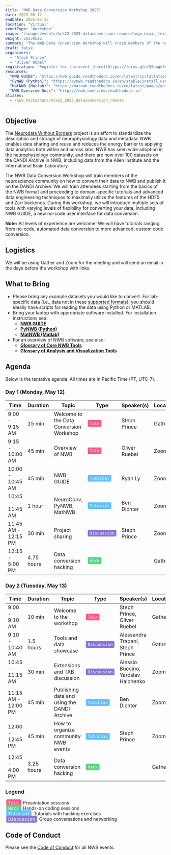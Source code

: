 ```yaml
---
title: "NWB Data Conversion Workshop 2025"
date: 2025-05-12
endDate: 2025-05-13
location: "Virtual"
eventType: "Workshop"
image: "/images/events/hck22-2025-dataconversion-remote/logo_brain_text_white_hor.png"
weight: 20250512
summary: "The NWB Data Conversion Workshop will train members of the neuroscience community on how to convert their data to NWB and publish it on the DANDI Archive, from basic to advanced techniques."
draft: false
organizers:
  - "Steph Prince"
  - "Oliver Rübel"
registration: "Register for the event [here](https://forms.gle/5Sewge3qpozxnrATA)."
resources:
  "NWB GUIDE": "https://nwb-guide.readthedocs.io/en/latest/installation.html"
  "PyNWB (Python)": "https://pynwb.readthedocs.io/en/stable/install_users.html"
  "MatNWB (Matlab)": "https://matnwb.readthedocs.io/en/latest/pages/getting_started/installation_users.html"
  "NWB Overview Docs": "https://nwb-overview.readthedocs.io"
aliases:
  - /nwb_hackathons/hck22_2025_dataconversion_remote
---
```


## Objective

The [Neurodata Without Borders](https://nwb.org) project is an effort to standardize the description and storage of neurophysiology
data and metadata. NWB enables data sharing and reuse and reduces the energy barrier to applying data analytics both within
and across labs. NWB has seen wide adoption in the neurophysiology community, and there are now over 100 datasets on the
DANDI Archive in NWB, including data from the Allen Institute and the International Brain Laboratory.

The NWB Data Conversion Workshop will train members of the neuroscience community on how to convert their data to NWB and
publish it on the DANDI Archive. We will train attendees starting from the basics of the NWB format and proceeding to
domain-specific tutorials and advanced data engineering techniques to maximally utilize the features of the HDF5 and Zarr
backends. During this workshop, we will introduce multiple sets of tools with varying levels of flexibility for converting
your data, including NWB GUIDE, a new no-code user interface for data conversion.

**Note:** All levels of experience are welcome! We will have tutorials ranging from no-code, automated data conversion to
more advanced, custom code conversion.

## Logistics

We will be using Gather and Zoom for the meeting and will send an email in the days before the workshop with links.

## What to Bring

* Please bring any example datasets you would like to convert. For lab-specific data (i.e., data not in these [supported formats](https://nwb-guide.readthedocs.io/en/latest/format_support.html)), you should ideally have scripts for reading the data using Python or MATLAB.
* Bring your laptop with appropriate software installed. For installation instructions see:
  * [**NWB GUIDE**](https://nwb-guide.readthedocs.io/en/latest/installation.html)
  * [**PyNWB (Python)**](https://pynwb.readthedocs.io/en/stable/install_users.html)
  * [**MatNWB (Matlab)**](https://matnwb.readthedocs.io/en/latest/pages/getting_started/installation_users.html)
* For an overview of NWB software, see also: 
  * [**Glossary of Core NWB Tools**](https://nwb-overview.readthedocs.io/en/latest/core_tools/core_tools_home.html) 
  * [**Glossary of Analysis and Visualization Tools**](https://nwb-overview.readthedocs.io/en/latest/tools/analysis_tools_home.html)

## Agenda

Below is the tentative agenda. All times are in Pacific Time (PT, UTC-7). 

### Day 1 (Monday, May 12)

<table class="table table-bordered table-hover">
  <thead>
    <tr>
      <th style="width: 10%">Time</th>
      <th style="width: 10%">Duration</th>
      <th style="width: 35%">Topic</th>
      <th style="width: 15%">Type</th>
      <th style="width: 15%">Speaker(s)</th>
      <th style="width: 15%">Location</th>
    </tr>
  </thead>
  <tbody>
    <tr>
      <td>9:00 - 9:15 AM</td>
      <td>15 min</td>
      <td>Welcome to the Data Conversion Workshop</td>
      <td><kbd style="background-color: #F75C81; color: white; border-radius: 4px; padding: 3px 6px;">Talk</kbd></td>
      <td>Steph Prince</td>
      <td>Gather</td>
    </tr>
    <tr>
      <td>9:15 - 10:00 AM</td>
      <td>45 min</td>
      <td>Overview of NWB</td>
      <td><kbd style="background-color: #F75C81; color: white; border-radius: 4px; padding: 3px 6px;">Talk</kbd></td>
      <td>Oliver Ruebel</td>
      <td>Zoom</td>
    </tr>
    <tr>
      <td>10:00 - 10:45 AM</td>
      <td>45 min</td>
      <td>NWB GUIDE</td>
      <td><kbd style="background-color: #64C0FF; color: white; border-radius: 4px; padding: 3px 6px;">Tutorial</kbd></td>
      <td>Ryan Ly</td>
      <td>Zoom</td>
    </tr>
    <tr>
      <td>10:45 - 11:45 AM</td>
      <td>1 hour</td>
      <td>NeuroConv, PyNWB, MatNWB</td>
      <td><kbd style="background-color: #64C0FF; color: white; border-radius: 4px; padding: 3px 6px;">Tutorial</kbd></td>
      <td>Ben Dichter</td>
      <td>Zoom</td>
    </tr>
    <tr>
      <td>11:45 AM - 12:15 PM</td>
      <td>30 min</td>
      <td>Project sharing</td>
      <td><kbd style="background-color: #8974D6; color: white; border-radius: 4px; padding: 3px 6px;">Discussion</kbd></td>
      <td>Steph Prince</td>
      <td>Zoom</td>
    </tr>
    <tr>
      <td>12:15 - 5:00 PM</td>
      <td>4.75 hours</td>
      <td>Data conversion hacking</td>
      <td><kbd style="background-color: #59D382; color: white; border-radius: 4px; padding: 3px 6px;">Hack</kbd></td>
      <td></td>
      <td>Gather</td>
    </tr>
  </tbody>
</table>

### Day 2 (Tuesday, May 13)

<table class="table table-bordered table-hover">
  <thead>
    <tr>
      <th style="width: 10%">Time</th>
      <th style="width: 10%">Duration</th>
      <th style="width: 35%">Topic</th>
      <th style="width: 15%">Type</th>
      <th style="width: 15%">Speaker(s)</th>
      <th style="width: 15%">Location</th>
    </tr>
  </thead>
  <tbody>
    <tr>
      <td>9:00 - 9:10 AM</td>
      <td>10 min</td>
      <td>Welcome to the workshop</td>
      <td><kbd style="background-color: #F75C81; color: white; border-radius: 4px; padding: 3px 6px;">Talk</kbd></td>
      <td>Steph Prince, Oliver Ruebel</td>
      <td>Gather</td>
    </tr>
    <tr>
      <td>9:10 - 10:40 AM</td>
      <td>1.5 hours</td>
      <td>Tools and data showcase</td>
      <td><kbd style="background-color: #8974D6; color: white; border-radius: 4px; padding: 3px 6px;">Discussion</kbd></td>
      <td>Alessandra Trapani, Steph Prince</td>
      <td>Gather</td>
    </tr>
    <tr>
      <td>10:45 - 11:15 AM</td>
      <td>30 min</td>
      <td>Extensions and TAB discussion</td>
      <td><kbd style="background-color: #8974D6; color: white; border-radius: 4px; padding: 3px 6px;">Discussion</kbd></td>
      <td>Alessio Buccino, Yaroslav Halchenko</td>
      <td>Zoom</td>
    </tr>
    <tr>
      <td>11:15 AM - 12:00 PM</td>
      <td>45 min</td>
      <td>Publishing data and using the DANDI Archive</td>
      <td><kbd style="background-color: #64C0FF; color: white; border-radius: 4px; padding: 3px 6px;">Tutorial</kbd></td>
      <td>Ben Dichter</td>
      <td>Zoom</td>
    </tr>
    <tr>
      <td>12:00 - 12:45 PM</td>
      <td>45 min</td>
      <td>How to organize community NWB events</td>
      <td><kbd style="background-color: #64C0FF; color: white; border-radius: 4px; padding: 3px 6px;">Tutorial</kbd></td>
      <td>Steph Prince</td>
      <td>Zoom</td>
    </tr>
    <tr>
      <td>12:45 - 4:00 PM</td>
      <td>3.25 hours</td>
      <td>Data conversion hacking</td>
      <td><kbd style="background-color: #59D382; color: white; border-radius: 4px; padding: 3px 6px;">Hack</kbd></td>
      <td></td>
      <td>Gather</td>
    </tr>
  </tbody>
</table>

### Legend
<kbd style="background-color:#F75C81; color: white; border-radius: 4px; padding: 3px 6px; margin: 0 3px;">Talk</kbd> Presentation sessions  
<kbd style="background-color: #59D382; color: white; border-radius: 4px; padding: 3px 6px; margin: 0 3px;">Hack</kbd> Hands-on coding sessions  
<kbd style="background-color: #64C0FF; color: white; border-radius: 4px; padding: 3px 6px; margin: 0 3px;">Tutorial</kbd> Tutorials with hacking exercises  
<kbd style="background-color: #8974D6; color: white; border-radius: 4px; padding: 3px 6px; margin: 0 3px;">Discussion</kbd> Group conversations and networking

## Code of Conduct

Please see the [Code of Conduct](/code_of_conduct) for all NWB events.
